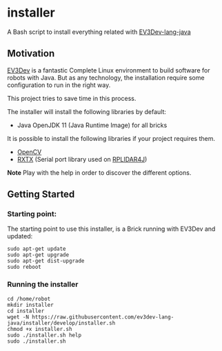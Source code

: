 # installer
A Bash script to install everything related with [EV3Dev-lang-java](http://ev3dev-lang-java.github.io/)

## Motivation

[EV3Dev](http://www.ev3dev.org/) is a fantastic Complete Linux environment
to build software for robots with Java. But as any technology, the installation
require some configuration to run in the right way.

This project tries to save time in this process.

The installer will install the following libraries by default:

+ Java OpenJDK 11 (Java Runtime Image) for all bricks

It is possible to install the following libraries if your project requires them.

+ [OpenCV](http://docs.opencv.org/2.4/doc/tutorials/introduction/desktop_java/java_dev_intro.html)
+ [RXTX](https://github.com/rxtx/rxtx) (Serial port library used on [RPLIDAR4J](https://github.com/ev3dev-lang-java/RPLidar4J))

**Note** Play with the help in order to discover the different options.

## Getting Started

### Starting point:

The starting point to use this installer, is a Brick running
with EV3Dev and updated:

```
sudo apt-get update
sudo apt-get upgrade
sudo apt-get dist-upgrade
sudo reboot
```

### Running the installer

```
cd /home/robot
mkdir installer
cd installer
wget -N https://raw.githubusercontent.com/ev3dev-lang-java/installer/develop/installer.sh
chmod +x installer.sh
sudo ./installer.sh help
sudo ./installer.sh
```
